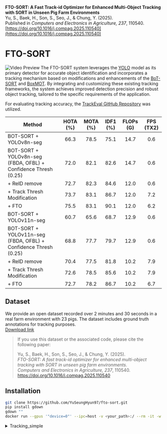 **FTO-SORT: A Fast Track-id Optimizer for Enhanced Multi-Object Tracking with SORT in Unseen Pig Farm Environments**  
Yu, S., Baek, H., Son, S., Seo, J., & Chung, Y. (2025).  
Published in *Computers and Electronics in Agriculture, 237*, 110540.  
[https://doi.org/10.1016/j.compag.2025.110540](https://doi.org/10.1016/j.compag.2025.110540)

# FTO-SORT
![Video Preview](data/output.gif)
The FTO-SORT system leverages the [YOLO](https://github.com/ultralytics/ultralytics) model as its primary detector for accurate object identification and incorporates a tracking mechanism based on modifications and enhancements of the [BoT-SORT](https://arxiv.org/pdf/2206.14651) and [BoxMOT](https://github.com/mikel-brostrom/boxmot/tree/master?tab=readme-ov-file). By integrating and customizing these existing tracking frameworks, the system achieves improved detection precision and robust object tracking, tailored to the specific requirements of the application.

For evaluating tracking accuracy, the [TrackEval GitHub Repository](https://github.com/JonathonLuiten/TrackEval) was utilized.

| Method                                                        | HOTA (%) | MOTA (%) | IDF1 (%) | FLOPs (G) | FPS (TX2) |
|---------------------------------------------------------------|:--------:|:--------:|:--------:|:---------:|:---------:|
| BOT-SORT + YOLOv8n-seg                                        |   66.3   |   78.5   |   75.1   |   14.7    |    0.6    |
| BOT-SORT + YOLOv8n-seg (FBDA, OFBL) + Confidence Thresh (0.25)|   72.0   |   82.1   |   82.6   |   14.7    |    0.6    |
| + ReID remove                                                 |   72.7   |   82.3   |   84.6   |   12.0    |    0.6    |
| + Track Thresh Modification                                   |   73.7   |   83.1   |   86.7   |   12.0    |    7.2    |
| + FTO                                                         |   75.5   |   83.1   |   90.1   |   12.0    |    6.2    |
| BOT-SORT + YOLOv11n-seg                                       |   60.7   |   65.6   |   68.7   |   12.9    |    0.6    |
| BOT-SORT + YOLOv11n-seg (FBDA, OFBL) + Confidence Thresh (0.25)|  68.8   |   77.7   |   79.7   |   12.9    |    0.6    |
| + ReID remove                                                 |   70.4   |   77.5   |   81.8   |   10.2    |    7.9    |
| + Track Thresh Modification                                   |   72.6   |   78.5   |   85.6   |   10.2    |    7.9    |
| + FTO                                                         |   72.7   |   78.2   |   86.7   |   10.2    |    6.7    |



## Dataset
We provide an open dataset recorded over 2 minutes and 30 seconds in a real farm environment with 23 pigs. The dataset includes ground truth annotations for tracking purposes.  
[Download link](https://drive.google.com/file/d/1juPjNd7YySNVHjEn-bsPKRbq9TWpzmTA/view?usp=sharing)

> If you use this dataset or the associated code, please cite the following paper:  
>  
> Yu, S., Baek, H., Son, S., Seo, J., & Chung, Y. (2025).  
> *FTO-SORT: A fast track-id optimizer for enhanced multi-object tracking with SORT in unseen pig farm environments*.  
> *Computers and Electronics in Agriculture, 237*, 110540.  
> https://doi.org/10.1016/j.compag.2025.110540


## Installation
```bash
git clone https://github.com/YuSeungHyun97/fto-sort.git
pip install gdown
gdown ""
docker run --gpus '"device=0"' --ipc=host -v <your_path>:/ --rm -it -w /fto-sort tidlsld44/boxmot:1.1 /bin/bash
```

<details>
  <summary>Tracking_simple</summary>

   ```bash  
  python track_txt.py --tracking-model FTOSORT
  python scripts/run_mot_challenge.py --BENCHMARK jochiwon --SPLIT_TO_EVAL 2M30S
   ```

</details>
